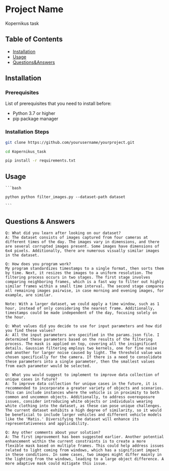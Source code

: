 # Project Name

Kopernikus task

## Table of Contents

- [Installation](#installation)
- [Usage](#usage)
- [Questions&Answers](#q&a)

## Installation


### Prerequisites

List of prerequisites that you need to install before:

- Python 3.7 or higher
- pip package manager

### Installation Steps

   ```bash
   git clone https://github.com/yourusername/yourproject.git

   cd Kopernikus_task
   
   pip install -r requirements.txt
   ```
   

## Usage 

    ```bash
    
    python python filter_images.py --dataset-path dataset
    
    ```
    
## Questions & Answers
    Q: What did you learn after looking on our dataset?
    A: The dataset consists of images captured from four cameras at different times of the day. The images vary in dimensions, and there are several corrupted images present. Some images have dimensions of 6x4 pixels. Additionally, there are numerous visually similar images in the dataset.
    
    Q: How does you program work?
    My program standardizes timestamps to a single format, then sorts them by time. Next, it resizes the images to a uniform resolution. The filtering process occurs in two stages. The first stage involves comparing neighboring frames, which is a fast way to filter out highly similar frames within a small time interval. The second stage compares all remaining images pairwise, in case morning and evening images, for example, are similar.

    Note: With a larger dataset, we could apply a time window, such as 1 hour, instead of only considering the nearest frame. Additionally, timestamps could be made independent of the day, focusing solely on the hour.

    Q: What values did you decide to use for input parameters and how did you find these values?
    A: All the input parameters are specified in the params.json file. I determined these parameters based on the results of the filtering process. The mask is applied on top, covering all the insignificant details. Gaussian filtering employs two kernels, one for fine noise and another for larger noise caused by light. The threshold value was chosen specifically for the camera. If there is a need to consolidate these parameters into a single parameter, then the smallest values from each parameter would be selected.
    
    Q: What you would suggest to implement to improve data collection of unique cases in future?
    A: To improve data collection for unique cases in the future, it is recommended to incorporate a greater variety of objects and scenarios. This can include instances where the vehicle is in proximity to both common and uncommon objects. Additionally, to address overexposure issues, consider introducing white objects or individuals wearing white clothing into the dataset, as these can pose unique challenges. The current dataset exhibits a high degree of similarity, so it would be beneficial to include larger vehicles and different vehicle models like the 'Matis.' Diversifying the dataset will enhance its representativeness and applicability.
    
    Q: Any other comments about your solution?
    A: The first improvement has been suggested earlier. Another potential enhancement within the current constraints is to create a more flexible mask based on multiple frames. This could help address issues related to light coming from windows, which has a significant impact in these conditions. In some cases, two images might differ mainly in the lighting from the windows, leading to a large object difference. A more adaptive mask could mitigate this issue.
    